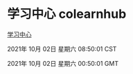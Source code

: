 # 学习中心 colearnhub
[学习中心](http://59.174.27.76:56308/colearnhub/)

2021年 10月 02日 星期六 08:50:01 CST

2021年 10月 02日 星期六 00:50:01 GMT
